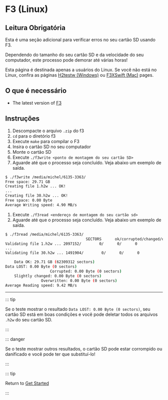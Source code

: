 # F3 (Linux)

## Leitura Obrigatória

Esta é uma seção adicional para verificar erros no seu cartão SD usando F3.

Dependendo do tamanho do seu cartão SD e da velocidade do seu computador, este processo pode demorar até várias horas!

Esta página é destinada apenas a usuários do Linux. Se você não está no Linux, confira as páginas [H2testw (Windows)](h2testw-\(windows\)) ou [F3XSwift (Mac)](f3xswift-\(mac\)) pages.

## O que é necessário

- The latest version of [F3](https://github.com/AltraMayor/f3/releases/tag/v8.0)

## Instruções

1. Descompacte o arquivo `.zip` do f3
2. `cd` para o diretório f3
3. Execute `make` para compilar o F3
4. Insira o cartão SD no seu computador
5. Monte o cartão SD
6. Execute `./f3write <ponto de montagem do seu cartão SD>`
7. Aguarde até que o processo seja concluído. Veja abaixo um exemplo de saída.

```bash
$ ./f3write /media/michel/6135-3363/
Free space: 29.71 GB
Creating file 1.h2w ... OK!
...
Creating file 30.h2w ... OK!
Free space: 0.00 Byte
Average Writing speed: 4.90 MB/s
```

1. Execute `./f3read <endereço de montagem do seu cartão sd>`
2. Aguarde até que o processo seja concluído. Veja abaixo um exemplo de saída.

```bash
$ ./f3read /media/michel/6135-3363/
									SECTORS      ok/corrupted/changed/overwritten
Validating file 1.h2w ... 2097152/        0/      0/      0
...
Validating file 30.h2w ... 1491904/        0/      0/      0

	Data OK: 29.71 GB (62309312 sectors)
Data LOST: 0.00 Byte (0 sectors)
					Corrupted: 0.00 Byte (0 sectors)
	Slightly changed: 0.00 Byte (0 sectors)
				Overwritten: 0.00 Byte (0 sectors)
Average Reading speed: 9.42 MB/s
```

___

::: tip

Se o teste mostrar o resultado `Data LOST: 0.00 Byte (0 sectors)`, seu cartão SD está em boas condições e você pode deletar todos os arquivos `.h2w` do seu cartão SD.

:::

::: danger

Se o teste mostrar outros resultados, o cartão SD pode estar corrompido ou danificado e você pode ter que substituí-lo!

:::

::: tip

Return to [Get Started](get-started)

:::
